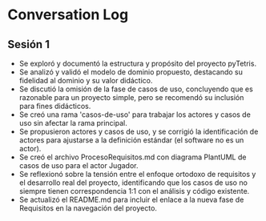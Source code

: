 # Conversation Log

## Sesión 1
- Se exploró y documentó la estructura y propósito del proyecto pyTetris.
- Se analizó y validó el modelo de dominio propuesto, destacando su fidelidad al dominio y su valor didáctico.
- Se discutió la omisión de la fase de casos de uso, concluyendo que es razonable para un proyecto simple, pero se recomendó su inclusión para fines didácticos.
- Se creó una rama 'casos-de-uso' para trabajar los actores y casos de uso sin afectar la rama principal.
- Se propusieron actores y casos de uso, y se corrigió la identificación de actores para ajustarse a la definición estándar (el software no es un actor).
- Se creó el archivo ProcesoRequisitos.md con diagrama PlantUML de casos de uso para el actor Jugador.
- Se reflexionó sobre la tensión entre el enfoque ortodoxo de requisitos y el desarrollo real del proyecto, identificando que los casos de uso no siempre tienen correspondencia 1:1 con el análisis y código existente.
- Se actualizó el README.md para incluir el enlace a la nueva fase de Requisitos en la navegación del proyecto. 